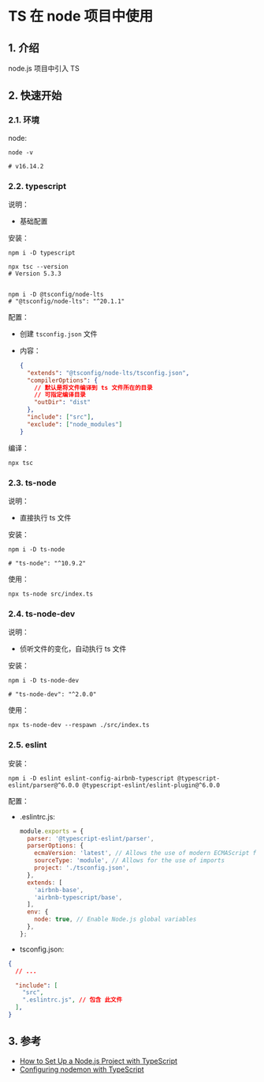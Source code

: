 <!--#region
@author 吴钦飞
@email wuqinfei@qq.com
@create date 2024-01-18 10:22:08
@modify date 2024-01-18 11:17:49
@desc [description]
#endregion-->


# TS 在 node 项目中使用

## 1. 介绍

node.js 项目中引入 TS

## 2. 快速开始

### 2.1. 环境

node:

```shell
node -v

# v16.14.2
```

### 2.2. typescript

说明：

* 基础配置

安装：

```shell
npm i -D typescript

npx tsc --version
# Version 5.3.3


npm i -D @tsconfig/node-lts
# "@tsconfig/node-lts": "^20.1.1"
```

配置：

* 创建 `tsconfig.json` 文件
* 内容：

    ```json
    {
      "extends": "@tsconfig/node-lts/tsconfig.json",
      "compilerOptions": {
        // 默认是将文件编译到 ts 文件所在的目录
        // 可指定编译目录
        "outDir": "dist"
      },
      "include": ["src"],
      "exclude": ["node_modules"]
    }
    ```

编译：

```shell
npx tsc
```

### 2.3. ts-node

说明：

* 直接执行 ts 文件

安装：

```shell
npm i -D ts-node

# "ts-node": "^10.9.2"
```

使用：

```shell
npx ts-node src/index.ts
```

### 2.4. ts-node-dev

说明：

* 侦听文件的变化，自动执行 ts 文件

安装：

```shell
npm i -D ts-node-dev

# "ts-node-dev": "^2.0.0"
```

使用：

```shell
npx ts-node-dev --respawn ./src/index.ts
```

### 2.5. eslint

安装：

```shell
npm i -D eslint eslint-config-airbnb-typescript @typescript-eslint/parser@^6.0.0 @typescript-eslint/eslint-plugin@^6.0.0
```

配置：

* .eslintrc.js: 

    ```js
    module.exports = {
      parser: '@typescript-eslint/parser',
      parserOptions: {
        ecmaVersion: 'latest', // Allows the use of modern ECMAScript features
        sourceType: 'module', // Allows for the use of imports
        project: './tsconfig.json',
      },
      extends: [
        'airbnb-base',
        'airbnb-typescript/base',
      ],
      env: {
        node: true, // Enable Node.js global variables
      },
    };
    ```

* tsconfig.json:

```json
{
  // ...

  "include": [
    "src",
    ".eslintrc.js", // 包含 此文件
  ],
}

```

## 3. 参考

* [How to Set Up a Node.js Project with TypeScript](https://blog.appsignal.com/2022/01/19/how-to-set-up-a-nodejs-project-with-typescript.html)
* [Configuring nodemon with TypeScript](https://blog.logrocket.com/configuring-nodemon-with-typescript/)